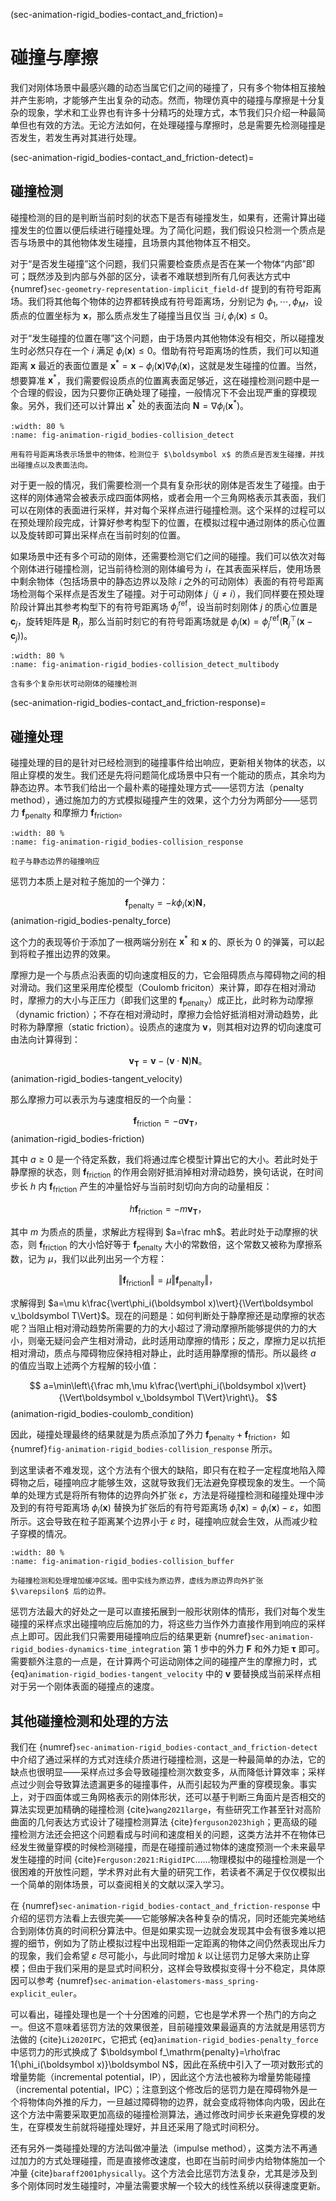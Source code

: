 (sec-animation-rigid_bodies-contact_and_friction)=
# 碰撞与摩擦

我们对刚体场景中最感兴趣的动态当属它们之间的碰撞了，只有多个物体相互接触并产生影响，才能够产生出复杂的动态。然而，物理仿真中的碰撞与摩擦是十分复杂的现象，学术和工业界也有许多十分精巧的处理方式，本节我们只介绍一种最简单但也有效的方法。无论方法如何，在处理碰撞与摩擦时，总是需要先检测碰撞是否发生，若发生再对其进行处理。

(sec-animation-rigid_bodies-contact_and_friction-detect)=
## 碰撞检测

碰撞检测的目的是判断当前时刻的状态下是否有碰撞发生，如果有，还需计算出碰撞发生的位置以便后续进行碰撞处理。为了简化问题，我们假设只检测一个质点是否与场景中的其他物体发生碰撞，且场景内其他物体互不相交。

对于“是否发生碰撞”这个问题，我们只需要检查质点是否在某一个物体“内部”即可；既然涉及到内部与外部的区分，读者不难联想到所有几何表达方式中 {numref}`sec-geometry-representation-implicit_field-df` 提到的有符号距离场。我们将其他每个物体的边界都转换成有符号距离场，分别记为 $\phi_1,\cdots,\phi_M$，设质点的位置坐标为 $\boldsymbol x$，那么质点发生了碰撞当且仅当 $\exists i,\phi_i(\boldsymbol x)\le 0$。

对于“发生碰撞的位置在哪”这个问题，由于场景内其他物体没有相交，所以碰撞发生时必然只存在一个 $i$ 满足 $\phi_i(\boldsymbol x)\le 0$。借助有符号距离场的性质，我们可以知道距离 $\boldsymbol x$ 最近的表面位置是 $\boldsymbol x^*=\boldsymbol x-\phi_i(\boldsymbol x)\nabla\phi_i(\boldsymbol x)$，这就是发生碰撞的位置。当然，想要算准 $\boldsymbol x^*$，我们需要假设质点的位置离表面足够近，这在碰撞检测问题中是一个合理的假设，因为只要你正确处理了碰撞，一般情况下不会出现严重的穿模现象。另外，我们还可以计算出 $\boldsymbol x^*$ 处的表面法向 $\boldsymbol N=\nabla\phi_i(\boldsymbol x^*)$。

```{figure} fig/animation-rigid_bodies-collision_detect.png
:width: 80 %
:name: fig-animation-rigid_bodies-collision_detect

用有符号距离场表示场景中的物体，检测位于 $\boldsymbol x$ 的质点是否发生碰撞，并找出碰撞点以及表面法向。
```

对于更一般的情况，我们需要检测一个具有复杂形状的刚体是否发生了碰撞。由于这样的刚体通常会被表示成四面体网格，或者会用一个三角网格表示其表面，我们可以在刚体的表面进行采样，并对每个采样点进行碰撞检测。这个采样的过程可以在预处理阶段完成，计算好参考构型下的位置，在模拟过程中通过刚体的质心位置以及旋转即可算出采样点在当前时刻的位置。

如果场景中还有多个可动的刚体，还需要检测它们之间的碰撞。我们可以依次对每个刚体进行碰撞检测，记当前待检测的刚体编号为 $i$，在其表面采样后，使用场景中剩余物体（包括场景中的静态边界以及除 $i$ 之外的可动刚体）表面的有符号距离场检测每个采样点是否发生了碰撞。对于可动刚体 $j$（$j\ne i$），我们同样要在预处理阶段计算出其参考构型下的有符号距离场 $\phi^\mathrm{ref}_j$，设当前时刻刚体 $j$ 的质心位置是 $\boldsymbol c_j$，旋转矩阵是 $\boldsymbol R_j$，那么当前时刻它的有符号距离场就是 $\phi_j(\boldsymbol x)=\phi^\mathrm{ref}_j\left(\boldsymbol R_j^\top(\boldsymbol x-\boldsymbol c_j)\right)$。

```{figure} fig/animation-rigid_bodies-collision_detect_multibody.png
:width: 80 %
:name: fig-animation-rigid_bodies-collision_detect_multibody

含有多个复杂形状可动刚体的碰撞检测
```

(sec-animation-rigid_bodies-contact_and_friction-response)=
## 碰撞处理

碰撞处理的目的是针对已经检测到的碰撞事件给出响应，更新相关物体的状态，以阻止穿模的发生。我们还是先将问题简化成场景中只有一个能动的质点，其余均为静态边界。本节我们给出一个最朴素的碰撞处理方式——惩罚方法（penalty method），通过施加力的方式模拟碰撞产生的效果，这个力分为两部分——惩罚力 $\boldsymbol f_\mathrm{penalty}$ 和摩擦力 $\boldsymbol f_\mathrm{friction}$。

```{figure} fig/animation-rigid_bodies-collision_response.png
:width: 80 %
:name: fig-animation-rigid_bodies-collision_response

粒子与静态边界的碰撞响应
```

惩罚力本质上是对粒子施加的一个弹力：

$$
\boldsymbol f_\mathrm{penalty}=-k\phi_i(\boldsymbol x)\boldsymbol N，
$$ (animation-rigid_bodies-penalty_force)

这个力的表现等价于添加了一根两端分别在 $\boldsymbol x^*$ 和 $\boldsymbol x$ 的、原长为 $0$ 的弹簧，可以起到将粒子推出边界的效果。

摩擦力是一个与质点沿表面的切向速度相反的力，它会阻碍质点与障碍物之间的相对滑动。我们这里采用库伦模型（Coulomb friciton）来计算，即存在相对滑动时，摩擦力的大小与正压力（即我们这里的 $\boldsymbol f_\mathrm{penalty}$）成正比，此时称为动摩擦（dynamic friction）；不存在相对滑动时，摩擦力会恰好抵消相对滑动趋势，此时称为静摩擦（static friction）。设质点的速度为 $\boldsymbol v$，则其相对边界的切向速度可由法向计算得到：

$$
\boldsymbol v_\boldsymbol T=\boldsymbol v-(\boldsymbol v\cdot\boldsymbol N)\boldsymbol N。
$$ (animation-rigid_bodies-tangent_velocity)

那么摩擦力可以表示为与速度相反的一个向量：

$$
\boldsymbol f_\mathrm{friction}=-a\boldsymbol v_\boldsymbol T，
$$ (animation-rigid_bodies-friction)

其中 $a\ge 0$ 是一个待定系数，我们将通过库仑模型计算出它的大小。若此时处于静摩擦的状态，则 $\boldsymbol f_\mathrm{friction}$ 的作用会刚好抵消掉相对滑动趋势，换句话说，在时间步长 $h$ 内 $\boldsymbol f_\mathrm{friction}$ 产生的冲量恰好与当前时刻切向方向的动量相反：
	
$$
h\boldsymbol f_\mathrm{friction}=-m\boldsymbol v_\boldsymbol T，
$$

其中 $m$ 为质点的质量，求解此方程得到 $a=\frac mh$。若此时处于动摩擦的状态，则 $\boldsymbol f_\mathrm{friction}$ 的大小恰好等于 $\boldsymbol f_\mathrm{penalty}$ 大小的常数倍，这个常数又被称为摩擦系数，记为 $\mu$，我们以此列出另一个方程：

$$
\Vert\boldsymbol f_\mathrm{friction}\Vert=\mu\Vert\boldsymbol f_\mathrm{penalty}\Vert，
$$

求解得到 $a=\mu k\frac{\vert\phi_i(\boldsymbol x)\vert}{\Vert\boldsymbol v_\boldsymbol T\Vert}$。现在的问题是：如何判断处于静摩擦还是动摩擦的状态呢？当阻止相对滑动趋势所需要的力的大小超过了滑动摩擦所能够提供的力的大小，则毫无疑问会产生相对滑动，此时适用动摩擦的情形；反之，摩擦力足以抗拒相对滑动，质点与障碍物应保持相对静止，此时适用静摩擦的情形。所以最终 $a$ 的值应当取上述两个方程解的较小值：

$$
a=\min\left\{\frac mh,\mu k\frac{\vert\phi_i(\boldsymbol x)\vert}{\Vert\boldsymbol v_\boldsymbol T\Vert}\right\}。
$$ (animation-rigid_bodies-coulomb_condition)

因此，碰撞处理最终的结果就是为质点添加了外力 $\boldsymbol f_\mathrm{penalty}+\boldsymbol f_\mathrm{friction}$，如{numref}`fig-animation-rigid_bodies-collision_response` 所示。

到这里读者不难发现，这个方法有个很大的缺陷，即只有在粒子一定程度地陷入障碍物之后，碰撞响应才能够生效，这就导致我们无法避免穿模现象的发生。一个简单的处理方式是将所有物体的边界向外扩张 $\varepsilon$，方法是将碰撞检测和碰撞处理中涉及到的有符号距离场 $\phi_i(\boldsymbol x)$ 替换为扩张后的有符号距离场 $\hat\phi_i(\boldsymbol x)=\phi_i(\boldsymbol x)-\varepsilon$，如图所示。这会导致在粒子距离某个边界小于 $\varepsilon$ 时，碰撞响应就会生效，从而减少粒子穿模的情况。

```{figure} fig/animation-rigid_bodies-collision_buffer.png
:width: 80 %
:name: fig-animation-rigid_bodies-collision_buffer

为碰撞检测和处理增加缓冲区域。图中实线为原边界，虚线为原边界向外扩张 $\varepsilon$ 后的边界。
```

惩罚方法最大的好处之一是可以直接拓展到一般形状刚体的情形，我们对每个发生碰撞的采样点求出碰撞响应后施加的力，将这些力当作外力直接作用到响应的采样点上即可。因此我们只需要用碰撞响应后的结果更新 {numref}`sec-animation-rigid_bodies-dynamics-time_integration` 第 1 步中的外力 $\boldsymbol F$ 和外力矩 $\boldsymbol\tau$ 即可。需要额外注意的一点是，在计算两个可运动刚体之间的碰撞产生的摩擦力时，式 {eq}`animation-rigid_bodies-tangent_velocity` 中的 $\boldsymbol v$ 要替换成当前采样点相对于另一个刚体表面的碰撞点的速度。

## 其他碰撞检测和处理的方法

我们在 {numref}`sec-animation-rigid_bodies-contact_and_friction-detect` 中介绍了通过采样的方式对连续介质进行碰撞检测，这是一种最简单的办法，它的缺点也很明显——采样点过多会导致碰撞检测次数变多，从而降低计算效率；采样点过少则会导致算法遗漏更多的碰撞事件，从而引起较为严重的穿模现象。事实上，对于四面体或三角网格表示的刚体形状，还可以基于判断三角面片是否相交的算法实现更加精确的碰撞检测 {cite}`wang2021large`，有些研究工作甚至针对高阶曲面的几何表达方式设计了碰撞检测算法 {cite}`ferguson2023high`；更高级的碰撞检测方法还会把这个问题看成与时间和速度相关的问题，这类方法并不在物体已经发生微量穿模的时候检测碰撞，而是在碰撞前通过物体的速度预测一个未来最早发生碰撞的时间 {cite}`Ferguson:2021:RigidIPC`……物理模拟中的碰撞检测是一个很困难的开放性问题，学术界对此有大量的研究工作，若读者不满足于仅仅模拟出一个简单的刚体场景，可以查阅相关的文献以深入学习。

在 {numref}`sec-animation-rigid_bodies-contact_and_friction-response` 中介绍的惩罚方法看上去很完美——它能够解决各种复杂的情况，同时还能完美地结合到刚体仿真的时间积分算法中。但是如果实现一边就会发现其中会有很多难以把握的细节，例如为了防止模拟过程中出现相距一定距离的物体之间仍然表现出斥力的现象，我们会希望 $\varepsilon$ 尽可能小，与此同时增加 $k$ 以让惩罚力足够大来防止穿模；但由于我们采用的是显式时间积分，这样会导致模拟变得十分不稳定，具体原因可以参考 {numref}`sec-animation-elastomers-mass_spring-explicit_euler`。

可以看出，碰撞处理也是一个十分困难的问题，它也是学术界一个热门的方向之一。但这不意味着惩罚方法的效果很差，目前碰撞效果最逼真的方法就是用惩罚方法做的 {cite}`Li2020IPC`，它把式 {eq}`animation-rigid_bodies-penalty_force` 中惩罚力的形式换成了 $\boldsymbol f_\mathrm{penalty}=\rho\frac 1{\phi_i(\boldsymbol x)}\boldsymbol N$，因此在系统中引入了一项对数形式的增量势能（incremental potential，IP），因此这个方法也被称为增量势能碰撞（incremental potential，IPC）；注意到这个修改后的惩罚力是在障碍物外是一个将物体向外推的斥力，一旦越过障碍物的边界，就会变成将物体向内吸，因此在这个方法中需要采取更加高级的碰撞检测算法，通过修改时间步长来避免穿模的发生，在穿模发生前就将碰撞处理好，并且还采用了隐式时间积分。

还有另外一类碰撞处理的方法叫做冲量法（impulse method），这类方法不再通过加力的方式处理碰撞，而是直接修改速度，也即在当前时间步内给物体施加一个冲量 {cite}`baraff2001physically`。这个方法会比惩罚方法复杂，尤其是涉及到多个刚体同时发生碰撞时，冲量法需要求解一个较大的线性系统以获得速度更新。